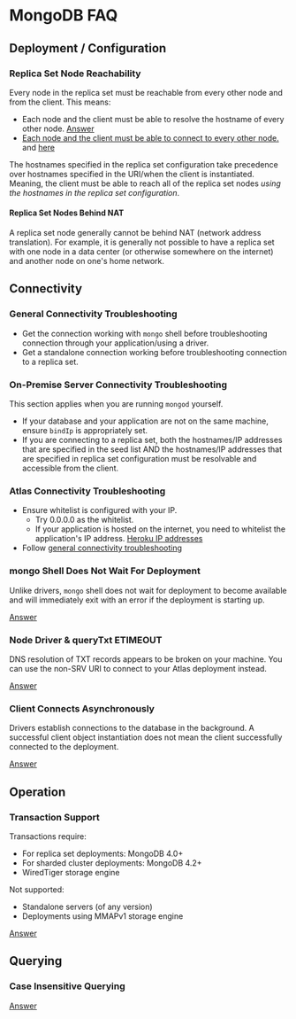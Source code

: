 # MongoDB FAQ

## Deployment / Configuration

### Replica Set Node Reachability

Every node in the replica set must be reachable from every other node
and from the client. This means:

- Each node and the client must be able to resolve the hostname of every
other node. [Answer](https://stackoverflow.com/questions/59405838/how-to-connect-to-mongo-database-in-docker-from-another-machine-using-ruby-code/60585071#60585071)
- [Each node and the client must be able to connect to every other node.](https://stackoverflow.com/questions/62448505/connect-on-site-mongodb-replica-instance-to-remote-nodes/62453853#62453853)
  and [here](https://stackoverflow.com/questions/62276291/cannot-connect-to-mongo-atlas-using-vpc-peering-from-gcp-cluster/62276778#62276778)

The hostnames specified in the replica set configuration take precedence
over hostnames specified in the URI/when the client is instantiated.
Meaning, the client must be able to reach all of the replica set nodes
*using the hostnames in the replica set configuration*.

#### Replica Set Nodes Behind NAT

A replica set node generally cannot be behind NAT (network address translation).
For example, it is generally not possible to have a replica set with one
node in a data center (or otherwise somewhere on the internet) and another
node on one's home network.

## Connectivity

### General Connectivity Troubleshooting

- Get the connection working with `mongo` shell before troubleshooting
  connection through your application/using a driver.
- Get a standalone connection working before troubleshooting connection
  to a replica set.

### On-Premise Server Connectivity Troubleshooting

This section applies when you are running `mongod` yourself.

- If your database and your application are not on the same machine,
  ensure `bindIp` is appropriately set.
- If you are connecting to a replica set, both the hostnames/IP addresses
  that are specified in the seed list AND the hostnames/IP addresses that
  are specified in replica set configuration must be resolvable and accessible
  from the client.

### Atlas Connectivity Troubleshooting

- Ensure whitelist is configured with your IP.
  - Try 0.0.0.0 as the whitelist.
  - If your application is hosted on the internet, you need to whitelist the
    application's IP address. [Heroku IP addresses](https://help.heroku.com/JS13Y78I/i-need-to-add-heroku-dynos-to-our-allowlist-what-are-ip-address-ranges-in-use-at-heroku)
- Follow [general connectivity troubleshooting](#general-connectivity-troubleshooting)

### mongo Shell Does Not Wait For Deployment

Unlike drivers, `mongo` shell does not wait for deployment to become available
and will immediately exit with an error if the deployment is starting up.

[Answer](https://stackoverflow.com/questions/62806782/no-connection-to-mongo-shell)

### Node Driver & queryTxt ETIMEOUT

DNS resolution of TXT records appears to be broken on your machine. You can
use the non-SRV URI to connect to your Atlas deployment instead.

[Answer](https://stackoverflow.com/questions/62758525/getting-timeout-error-while-connecting-mongodb-atlas-with-mongoose/62759942#62759942)

### Client Connects Asynchronously

Drivers establish connections to the database in the background. A successful
client object instantiation does not mean the client successfully connected
to the deployment.

[Answer](https://stackoverflow.com/questions/62484932/mongodb-rust-client-connection-errors/62487393#62487393)

## Operation

### Transaction Support

Transactions require:

- For replica set deployments: MongoDB 4.0+
- For sharded cluster deployments: MongoDB 4.2+
- WiredTiger storage engine

Not supported:

- Standalone servers (of any version)
- Deployments using MMAPv1 storage engine

[Answer](https://stackoverflow.com/questions/62349032/using-mongo-transactions/62351098#62351098)

## Querying

### Case Insensitive Querying

[Answer](https://stackoverflow.com/questions/62576025/case-sensitive-while-querying-in-mongodb)
